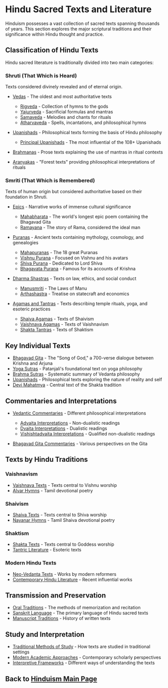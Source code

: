 # Hindu Sacred Texts and Literature

Hinduism possesses a vast collection of sacred texts spanning thousands of years. This section explores the major scriptural traditions and their significance within Hindu thought and practice.

## Classification of Hindu Texts

Hindu sacred literature is traditionally divided into two main categories:

### Shruti (That Which is Heard)

Texts considered divinely revealed and of eternal origin.

- [Vedas](./vedas.md) - The oldest and most authoritative texts
  - [Rigveda](./rigveda.md) - Collection of hymns to the gods
  - [Yajurveda](./yajurveda.md) - Sacrificial formulas and mantras
  - [Samaveda](./samaveda.md) - Melodies and chants for rituals
  - [Atharvaveda](./atharvaveda.md) - Spells, incantations, and philosophical hymns

- [Upanishads](./upanishads.md) - Philosophical texts forming the basis of Hindu philosophy
  - [Principal Upanishads](./principal_upanishads.md) - The most influential of the 108+ Upanishads

- [Brahmanas](./brahmanas.md) - Prose texts explaining the use of mantras in ritual contexts
- [Aranyakas](./aranyakas.md) - "Forest texts" providing philosophical interpretations of rituals

### Smriti (That Which is Remembered)

Texts of human origin but considered authoritative based on their foundation in Shruti.

- [Epics](./epics.md) - Narrative works of immense cultural significance
  - [Mahabharata](./mahabharata.md) - The world's longest epic poem containing the Bhagavad Gita
  - [Ramayana](./ramayana.md) - The story of Rama, considered the ideal man

- [Puranas](./puranas.md) - Ancient texts containing mythology, cosmology, and genealogies
  - [Mahapuranas](./mahapuranas.md) - The 18 great Puranas
  - [Vishnu Purana](./vishnu_purana.md) - Focused on Vishnu and his avatars
  - [Shiva Purana](./shiva_purana.md) - Dedicated to Lord Shiva
  - [Bhagavata Purana](./bhagavata_purana.md) - Famous for its accounts of Krishna

- [Dharma Shastras](./dharma_shastras.md) - Texts on law, ethics, and social conduct
  - [Manusmriti](./manusmriti.md) - The Laws of Manu
  - [Arthashastra](./arthashastra.md) - Treatise on statecraft and economics

- [Agamas and Tantras](./agamas_tantras.md) - Texts describing temple rituals, yoga, and esoteric practices
  - [Shaiva Agamas](./shaiva_agamas.md) - Texts of Shaivism
  - [Vaishnava Agamas](./vaishnava_agamas.md) - Texts of Vaishnavism
  - [Shakta Tantras](./shakta_tantras.md) - Texts of Shaktism

## Key Individual Texts

- [Bhagavad Gita](./bhagavad_gita.md) - The "Song of God," a 700-verse dialogue between Krishna and Arjuna
- [Yoga Sutras](./yoga_sutras.md) - Patanjali's foundational text on yoga philosophy
- [Brahma Sutras](./brahma_sutras.md) - Systematic summary of Vedanta philosophy
- [Upanishads](./upanishads.md) - Philosophical texts exploring the nature of reality and self
- [Devi Mahatmya](./devi_mahatmya.md) - Central text of the Shakta tradition

## Commentaries and Interpretations

- [Vedantic Commentaries](./vedantic_commentaries.md) - Different philosophical interpretations
  - [Advaita Interpretations](./advaita_interpretations.md) - Non-dualistic readings
  - [Dvaita Interpretations](./dvaita_interpretations.md) - Dualistic readings
  - [Vishishtadvaita Interpretations](./vishishtadvaita_interpretations.md) - Qualified non-dualistic readings

- [Bhagavad Gita Commentaries](./gita_commentaries.md) - Various perspectives on the Gita

## Texts by Hindu Traditions

### Vaishnavism
- [Vaishnava Texts](./vaishnava_texts.md) - Texts central to Vishnu worship
- [Alvar Hymns](./alvar_hymns.md) - Tamil devotional poetry

### Shaivism
- [Shaiva Texts](./shaiva_texts.md) - Texts central to Shiva worship
- [Nayanar Hymns](./nayanar_hymns.md) - Tamil Shaiva devotional poetry

### Shaktism
- [Shakta Texts](./shakta_texts.md) - Texts central to Goddess worship
- [Tantric Literature](./tantric_literature.md) - Esoteric texts

### Modern Hindu Texts
- [Neo-Vedanta Texts](./neo_vedanta_texts.md) - Works by modern reformers
- [Contemporary Hindu Literature](./contemporary_hindu_literature.md) - Recent influential works

## Transmission and Preservation

- [Oral Traditions](./oral_traditions.md) - The methods of memorization and recitation
- [Sanskrit Language](./sanskrit.md) - The primary language of Hindu sacred texts
- [Manuscript Traditions](./manuscript_traditions.md) - History of written texts

## Study and Interpretation

- [Traditional Methods of Study](./traditional_study.md) - How texts are studied in traditional settings
- [Modern Academic Approaches](./academic_approaches.md) - Contemporary scholarly perspectives
- [Interpretive Frameworks](./interpretive_frameworks.md) - Different ways of understanding the texts

## Back to [Hinduism Main Page](../README.md) 